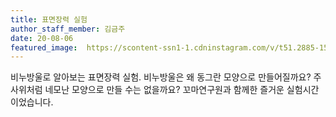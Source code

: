 ```yaml
---
title: 표면장력 실험
author_staff_member: 김금주
date: 20-08-06
featured_image:  https://scontent-ssn1-1.cdninstagram.com/v/t51.2885-15/sh0.08/e35/s640x640/106280626_304816420672391_769939280412420810_n.jpg?_nc_ht=scontent-ssn1-1.cdninstagram.com&_nc_cat=111&_nc_ohc=aAAoAGCqNrcAX_oOHJr&oh=9ed3e0ccea76017b8d5f68f05d9f9611&oe=5F729D20
---
```

비누방울로 알아보는 표면장력 실험. 비누방울은 왜 동그란 모양으로 만들어질까요? 주사위처럼 네모난 모양으로 만들 수는 없을까요? 꼬마연구원과 함께한 즐거운 실험시간이었습니다.
